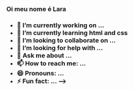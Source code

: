 <h3>Oi meu nome é Lara<h3/p>

- 🔭 I’m currently working on ...
- 🌱 I’m currently learning html and css
- 👯 I’m looking to collaborate on ...
- 🤔 I’m looking for help with ...
- 💬 Ask me about ...
- 📫 How to reach me: ...
- 😄 Pronouns: ...
- ⚡ Fun fact: ...
-->
